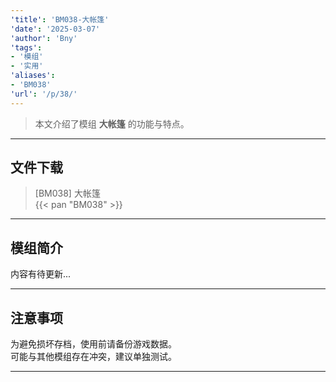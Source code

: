 ```yaml
---
'title': 'BM038-大帐篷'
'date': '2025-03-07'
'author': 'Bny'
'tags':
- '模组'
- '实用'
'aliases':
- 'BM038'
'url': '/p/38/'
---
```


> 本文介绍了模组 **大帐篷** 的功能与特点。

---

## 文件下载

> [BM038] 大帐篷  
{{< pan "BM038" >}}  

---

## 模组简介

>  
内容有待更新...  

---

## 注意事项

>  
为避免损坏存档，使用前请备份游戏数据。  
可能与其他模组存在冲突，建议单独测试。  

---

